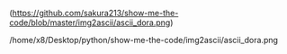 (https://github.com/sakura213/show-me-the-code/blob/master/img2ascii/ascii_dora.png)

/home/x8/Desktop/python/show-me-the-code/img2ascii/ascii_dora.png
